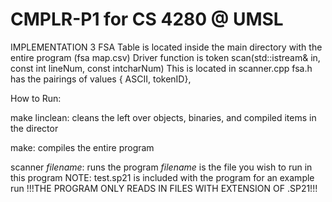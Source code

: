 # CMPLR-P1 for CS 4280 @ UMSL

IMPLEMENTATION 3
FSA Table is located inside the main directory with the entire program (fsa map.csv)
Driver function is token scan(std::istream& in, const int lineNum, const intcharNum)
	This is located in scanner.cpp
	fsa.h has the pairings of values { ASCII, tokenID},

How to Run:

make linclean:
cleans the left over objects, binaries, and compiled items in the director
  
make:
  compiles the entire program

scanner *filename*:
  runs the program *filename* is the file you wish to run in this program
  NOTE: test.sp21 is included with the program for an example run
	!!!THE PROGRAM ONLY READS IN FILES WITH EXTENSION OF .SP21!!!
